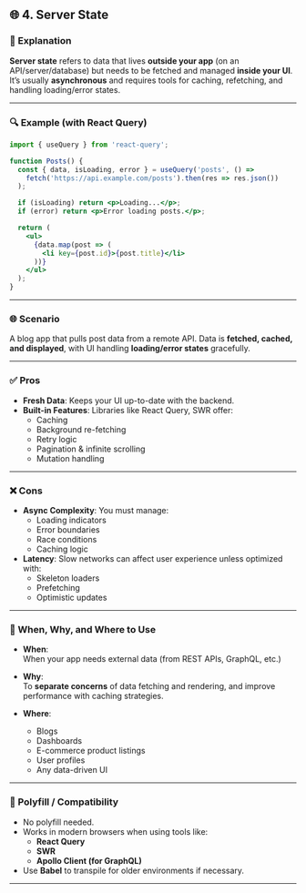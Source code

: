 

## 🌐 4. Server State

### 🧠 Explanation  
**Server state** refers to data that lives **outside your app** (on an API/server/database) but needs to be fetched and managed **inside your UI**. It’s usually **asynchronous** and requires tools for caching, refetching, and handling loading/error states.

---

### 🔍 Example (with React Query)

```jsx
import { useQuery } from 'react-query';

function Posts() {
  const { data, isLoading, error } = useQuery('posts', () =>
    fetch('https://api.example.com/posts').then(res => res.json())
  );

  if (isLoading) return <p>Loading...</p>;
  if (error) return <p>Error loading posts.</p>;

  return (
    <ul>
      {data.map(post => (
        <li key={post.id}>{post.title}</li>
      ))}
    </ul>
  );
}
```

---

### 🌐 Scenario  
A blog app that pulls post data from a remote API. Data is **fetched, cached, and displayed**, with UI handling **loading/error states** gracefully.

---

### ✅ Pros

- **Fresh Data**: Keeps your UI up-to-date with the backend.
- **Built-in Features**: Libraries like React Query, SWR offer:
  - Caching  
  - Background re-fetching  
  - Retry logic  
  - Pagination & infinite scrolling  
  - Mutation handling

---

### ❌ Cons

- **Async Complexity**: You must manage:
  - Loading indicators  
  - Error boundaries  
  - Race conditions  
  - Caching logic
- **Latency**: Slow networks can affect user experience unless optimized with:
  - Skeleton loaders  
  - Prefetching  
  - Optimistic updates

---

### 📌 When, Why, and Where to Use

- **When**:  
  When your app needs external data (from REST APIs, GraphQL, etc.)

- **Why**:  
  To **separate concerns** of data fetching and rendering, and improve performance with caching strategies.

- **Where**:  
  - Blogs  
  - Dashboards  
  - E-commerce product listings  
  - User profiles  
  - Any data-driven UI

---

### 🔧 Polyfill / Compatibility

- No polyfill needed.
- Works in modern browsers when using tools like:
  - **React Query**
  - **SWR**
  - **Apollo Client (for GraphQL)**
- Use **Babel** to transpile for older environments if necessary.

---
